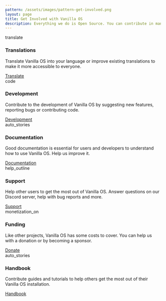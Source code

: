 ```yaml
---
pattern: /assets/images/pattern-get-involved.png
layout: page
title: Get Involved with Vanilla OS
description: Everything we do is Open Source. You can contribute in many ways.
---
```


<div class="hero hero-center">
    <div class="container hero-wrapper">
        <div class="cards">
            <div class="card">
                <div class="card-bg-icon">
                    <span class="material-icons-outlined">translate</span>
                </div>
                <h3>Translations</h3>
                <p>Translate Vanilla OS into your language or improve existing translations to make it more accessible to everyone.</p>
                <a href="{{ site.url }}/translate" class="button button-primary">Translate</a>
            </div>
            <div class="card">
                <div class="card-bg-icon">
                    <span class="material-icons-outlined">code</span>
                </div>
                <h3>Development</h3>
                <p>Contribute to the development of Vanilla OS by suggesting new features, reporting bugs or contributing code.</p>
                <a href="https://github.com/vanilla-os/" class="button button-primary">Development</a>
            </div>
        </div>
        <div class="cards">
            <div class="card">
                <div class="card-bg-icon">
                    <span class="material-icons-outlined">auto_stories</span>
                </div>
                <h3>Documentation</h3>
                <p>Good documentation is essential for users and developers to understand how to use Vanilla OS. Help us improve it.</p>
                <a href="https://github.com/Vanilla-OS/documentation" class="button button-primary">Documentation</a>
            </div>
            <div class="card">
                <div class="card-bg-icon">
                    <span class="material-icons-outlined">help_outline</span>
                </div>
                <h3>Support</h3>
                <p>Help other users to get the most out of Vanilla OS. Answer questions on our Discord server, help with bug reports and more.</p>
                <a href="https://discord.gg/3cD2Q7Ht3S" class="button button-primary">Support</a>
            </div>
        </div>
        <div class="cards">
            <div class="card">
                <div class="card-bg-icon">
                    <span class="material-icons-outlined">monetization_on</span>
                </div>
                <h3>Funding</h3>
                <p>Like other projects, Vanilla OS has some costs to cover. You can help us with a donation or by becoming a sponsor.</p>
                <a href="https://liberapay.com/fabricators/" class="button button-primary">Donate</a>
            </div>
            <div class="card">
                <div class="card-bg-icon">
                    <span class="material-icons-outlined">auto_stories</span>
                </div>
                <h3>Handbook</h3>
                <p>Contribute guides and tutorials to help others get the most out of their Vanilla OS installation.</p>
                <a href="https://github.com/Vanilla-OS/handbook" class="button button-primary">Handbook</a>
            </div>
        </div>
    </div>
</div>
